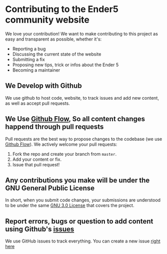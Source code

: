 # Contributing to the Ender5 community website
We love your contribution! We want to make contributing to this project as easy and transparent as possible, whether it's:

- Reporting a bug
- Discussing the current state of the website
- Submitting a fix
- Proposing new tips, trick or infos about the Ender 5
- Becoming a maintainer

## We Develop with Github
We use github to host code, website, to track issues and add new content, as well as accept pull requests.

## We Use [Github Flow](https://guides.github.com/introduction/flow/index.html), So all content changes happend through pull requests
Pull requests are the best way to propose changes to the codebase (we use [Github Flow](https://guides.github.com/introduction/flow/index.html)). We actively welcome your pull requests:

1. Fork the repo and create your branch from `master`.
2. Add your content or fix.
6. Issue that pull request!

## Any contributions you make will be under the GNU General Public License
In short, when you submit code changes, your submissions are understood to be under the same [GNU 3.0 License](https://choosealicense.com/licenses/gpl-3.0/) that covers the project.

## Report errors, bugs or question to add content using Github's [issues](https://github.com/CapMousse/ender5/issues)
We use GitHub issues to track everything. You can create a new issue [right here](https://github.com/CapMousse/ender5/issues/new)